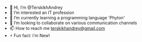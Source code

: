 - 👋 Hi, I’m @TerskikhAndrey
- 👀 I’m interested an IT profession
- 🌱 I’m currently learning a programming language 'Phyton'
- 💞️ I’m looking to collaborate on various communication channels
- 📫 How to reach me terskikhandrey@gmail.com
- ⚡ Fun fact: i'm New!

<!---
TerskikhAndrey/TerskikhAndrey is a ✨ special ✨ repository because its `README.md` (this file) appears on your GitHub profile.
You can click the Preview link to take a look at your changes.
--->
